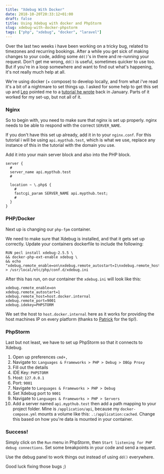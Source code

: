 ```yaml
---
title: "Xdebug With Docker"
date: 2018-10-20T20:33:12+01:00
draft: false
title: Using Xdebug with docker and PhpStorm
slug: xdebug-with-docker-phpstorm
tags: ["php", "xdebug", "docker", "laravel"]
---
```


Over the last two weeks i have been working on a tricky bug, related to timezones and recurring bookings. After a while you get sick of making changes to your code, adding some `dd()`'s in there and re-running your request. Don't get me wrong, `dd()` is useful, sometimes quicker to use too. But if you're in a loop somewhere and want to find out what's happening, it's not really much help at all.

We're using docker (+ compose) to develop locally, and from what i've read it's a bit of a nightmare to set things up. I asked for some help to get this set up and [Leo](https://twitter.com/Phroggyy) pointed me to a [tutorial he wrote](https://blog.leosjoberg.com/post/xdebug-on-docker/) back in January. Parts of it worked for my set-up, but not all of it.

### Nginx

So to begin with, you need to make sure that nginx is set up properly. nginx needs to be able to respond with the correct `SERVER_NAME`.

If you don't have this set up already, add it in to your `nginx.conf`. For this tutorial i will be using `api.mypthub.test`, which is what we use, replace any instance of this in the tutorial with the domain you use.

Add it into your main server block and also into the PHP block.
    
    server {
      #
      server_name api.mypthub.test
      #
      
      location ~ \.php$ {
        #
        fastcgi_param SERVER_NAME api.mypthub.test;
        #
      }
    }

### PHP/Docker

Next up is changing our `php-fpm` container.

We need to make sure that Xdebug is installed, and that it gets set up correctly. Update your containers dockerfile to include the following:

    RUN pecl install xdebug-2.5.5 \
    && docker-php-ext-enable xdebug \
    && echo "xdebug.remote_enable=on\nxdebug.remote_autostart=1\nxdebug.remote_host=host.docker.internal\nxdebug.remote_port=9001\nxdebug.idekey=PHPSTORM" > /usr/local/etc/php/conf.d/xdebug.ini

After this has run, on our container the `xdebug.ini` will look like this:

    xdebug.remote_enable=on
    xdebug.remote_autostart=1
    xdebug.remote_host=host.docker.internal
    xdebug.remote_port=9001
    xdebug.idekey=PHPSTORM
    
We set the host to `host.docker.internal` here as it works for providing the host machines IP on every platform (thanks to [Patrick](https://www.pleckey.me/) for the tip!).

### PhpStorm

Last but not least, we have to set up PhpStorm so that it connects to Xdebug.

1. Open up preferences `cmd+,`
2. Navigate to: `Languages & Frameworks > PHP > Debug > DBGp Proxy`
3. Fill out the details 
  1. IDE Key: `PHPSTORM`
  2. Host: `127.0.0.1`
  3. Port: `9001`
4. Navigate to `Languages & Frameworks > PHP > Debug`
5. Set Xdebug port to `9001`
6. Navigate to `Languages & Frameworks > PHP > Servers`
7. Add a server named `api.mypthub.test` then add a path mapping to your project folder. Mine is `/application/api`, because my `docker-compose.yml` mounts a volume like this: `.:/application:cached`. Change this based on how you're data is mounted in your container.

### Success!

Simply click on the `Run` menu in PhpStorm, then `Start listening for PHP debug connections`. Set some breakpoints in your code and send a request.

Use the debug panel to work things out instead of using `dd()` everywhere.

Good luck fixing those bugs ;)